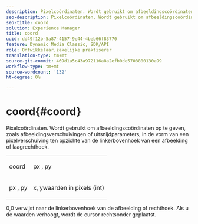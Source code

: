 ```yaml
---
description: Pixelcoördinaten. Wordt gebruikt om afbeeldingscoördinaten op te geven, zoals afbeeldingsverschuivingen of uitsnijdparameters, in de vorm van een pixelverschuiving ten opzichte van de linkerbovenhoek van een afbeelding of laagrechthoek.
seo-description: Pixelcoördinaten. Wordt gebruikt om afbeeldingscoördinaten op te geven, zoals afbeeldingsverschuivingen of uitsnijdparameters, in de vorm van een pixelverschuiving ten opzichte van de linkerbovenhoek van een afbeelding of laagrechthoek.
seo-title: coord
solution: Experience Manager
title: coord
uuid: dd49f12b-5a87-4157-9e44-4beb66f83770
feature: Dynamic Media Classic, SDK/API
role: Ontwikkelaar,zakelijke praktiserer
translation-type: tm+mt
source-git-commit: 469d1a5c43a972116a8a2efb0de5708800130a99
workflow-type: tm+mt
source-wordcount: '132'
ht-degree: 0%

---
```



# coord{#coord}

Pixelcoördinaten. Wordt gebruikt om afbeeldingscoördinaten op te geven, zoals afbeeldingsverschuivingen of uitsnijdparameters, in de vorm van een pixelverschuiving ten opzichte van de linkerbovenhoek van een afbeelding of laagrechthoek.

<table id="simpletable_A686120953124ACB8803CB9C877252AB"> 
 <tr class="strow"> 
  <td class="stentry"> <p><span class="codeph"> <span class="varname"> coord</span> </span> </p> </td> 
  <td class="stentry"> <p><span class="codeph"> <span class="varname"> px</span> </span>,  <span class="codeph"><span class="varname"> py</span></span> </p></td> 
 </tr> 
 <tr class="strow"> 
  <td class="stentry"> <p><span class="codeph"> <span class="varname"> px</span> </span>,  <span class="codeph"><span class="varname"> py</span></span> </p></td> 
  <td class="stentry"> <p><span class="varname"> x</span>,  <span class="varname"> </span> ywaarden in pixels (int) </p></td> 
 </tr> 
</table>

0,0 verwijst naar de linkerbovenhoek van de afbeelding of rechthoek. Als u de waarden verhoogt, wordt de cursor rechtsonder geplaatst.
